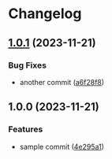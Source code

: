 # Changelog

## [1.0.1](https://github.com/jpJuni0r/snyk-test/compare/v1.0.0...v1.0.1) (2023-11-21)


### Bug Fixes

* another commit ([a6f28f8](https://github.com/jpJuni0r/snyk-test/commit/a6f28f845a6ee24da8dbb93b34dd089b71227474))

## 1.0.0 (2023-11-21)


### Features

* sample commit ([4e295a1](https://github.com/jpJuni0r/snyk-test/commit/4e295a15b6f6165cabf3cb18fa499fd87a354f85))
